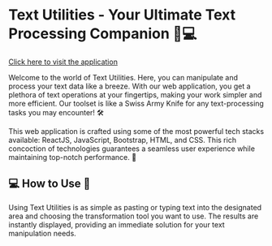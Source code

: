 # Text Utilities - Your Ultimate Text Processing Companion 📝💻
[Click here to visit the application](https://samara6855.github.io/Text-Utilities/)

Welcome to the world of Text Utilities. Here, you can manipulate and process your text data like a breeze. With our web application, you get a plethora of text operations at your fingertips, making your work simpler and more efficient. Our toolset is like a Swiss Army Knife for any text-processing tasks you may encounter! 🛠️
 
This web application is crafted using some of the most powerful tech stacks available: ReactJS, JavaScript, Bootstrap, HTML, and CSS. This rich concoction of technologies guarantees a seamless user experience while maintaining top-notch performance. 🚀

<h2>💻 How to Use 🎈</h2>
Using Text Utilities is as simple as pasting or typing text into the designated area and choosing the transformation tool you want to use. The results are instantly displayed, providing an immediate solution for your text manipulation needs.
